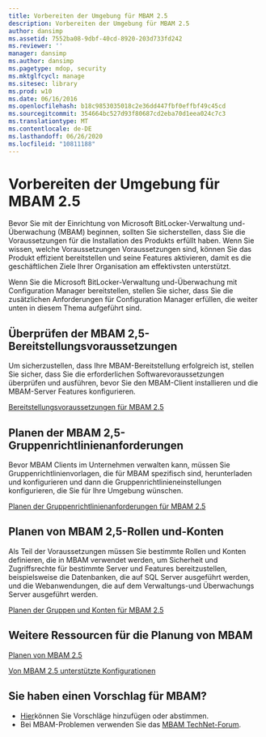 ```yaml
---
title: Vorbereiten der Umgebung für MBAM 2.5
description: Vorbereiten der Umgebung für MBAM 2.5
author: dansimp
ms.assetid: 7552ba08-9dbf-40cd-8920-203d733fd242
ms.reviewer: ''
manager: dansimp
ms.author: dansimp
ms.pagetype: mdop, security
ms.mktglfcycl: manage
ms.sitesec: library
ms.prod: w10
ms.date: 06/16/2016
ms.openlocfilehash: b18c9853035018c2e36dd447fbf0effbf49c45cd
ms.sourcegitcommit: 354664bc527d93f80687cd2eba70d1eea024c7c3
ms.translationtype: MT
ms.contentlocale: de-DE
ms.lasthandoff: 06/26/2020
ms.locfileid: "10811188"
---
```

# Vorbereiten der Umgebung für MBAM 2.5


Bevor Sie mit der Einrichtung von Microsoft BitLocker-Verwaltung und-Überwachung (MBAM) beginnen, sollten Sie sicherstellen, dass Sie die Voraussetzungen für die Installation des Produkts erfüllt haben. Wenn Sie wissen, welche Voraussetzungen Voraussetzungen sind, können Sie das Produkt effizient bereitstellen und seine Features aktivieren, damit es die geschäftlichen Ziele Ihrer Organisation am effektivsten unterstützt.

Wenn Sie die Microsoft BitLocker-Verwaltung und-Überwachung mit Configuration Manager bereitstellen, stellen Sie sicher, dass Sie die zusätzlichen Anforderungen für Configuration Manager erfüllen, die weiter unten in diesem Thema aufgeführt sind.

## Überprüfen der MBAM 2,5-Bereitstellungsvoraussetzungen


Um sicherzustellen, dass Ihre MBAM-Bereitstellung erfolgreich ist, stellen Sie sicher, dass Sie die erforderlichen Softwarevoraussetzungen überprüfen und ausführen, bevor Sie den MBAM-Client installieren und die MBAM-Server Features konfigurieren.

[Bereitstellungsvoraussetzungen für MBAM 2.5](mbam-25-deployment-prerequisites.md)

## Planen der MBAM 2,5-Gruppenrichtlinienanforderungen


Bevor MBAM Clients im Unternehmen verwalten kann, müssen Sie Gruppenrichtlinienvorlagen, die für MBAM spezifisch sind, herunterladen und konfigurieren und dann die Gruppenrichtlinieneinstellungen konfigurieren, die Sie für Ihre Umgebung wünschen.

[Planen der Gruppenrichtlinienanforderungen für MBAM 2.5](planning-for-mbam-25-group-policy-requirements.md)

## Planen von MBAM 2,5-Rollen und-Konten


Als Teil der Voraussetzungen müssen Sie bestimmte Rollen und Konten definieren, die in MBAM verwendet werden, um Sicherheit und Zugriffsrechte für bestimmte Server und Features bereitzustellen, beispielsweise die Datenbanken, die auf SQL Server ausgeführt werden, und die Webanwendungen, die auf dem Verwaltungs-und Überwachungs Server ausgeführt werden.

[Planen der Gruppen und Konten für MBAM 2.5](planning-for-mbam-25-groups-and-accounts.md)

## Weitere Ressourcen für die Planung von MBAM


[Planen von MBAM 2.5](planning-for-mbam-25.md)

[Von MBAM 2.5 unterstützte Konfigurationen](mbam-25-supported-configurations.md)

## Sie haben einen Vorschlag für MBAM?
- [Hier](http://mbam.uservoice.com/forums/268571-microsoft-bitlocker-administration-and-monitoring)können Sie Vorschläge hinzufügen oder abstimmen. 
- Bei MBAM-Problemen verwenden Sie das [MBAM TechNet-Forum](https://social.technet.microsoft.com/Forums/home?forum=mdopmbam).

 

 





